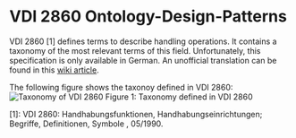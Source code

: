 # VDI 2860 Ontology-Design-Patterns

VDI 2860 [1] defines terms to describe handling operations. It contains a taxonomy of the most relevant terms of this field. Unfortunately, this specification is only available in German. An unofficial translation can be found in this [wiki article](https://github.com/hsu-aut/Industrial-Standard-Ontology-Design-Patterns/wiki/VDI-2860---Translations-(unofficial)).

The following figure shows the taxonoy defined in VDI 2860:
![Taxonomy of VDI 2860](https://github.com/hsu-aut/Industrial-Standard-Ontology-Design-Patterns/raw/vdi2860/VDI%202860/pictures/VDI2860.png "Taxonomy defined in VDI 2860")
Figure 1: Taxonomy defined in VDI 2860

[1]: VDI 2860: Handhabungsfunktionen, Handhabungseinrichtungen; Begriffe, Definitionen, Symbole , 05/1990.
